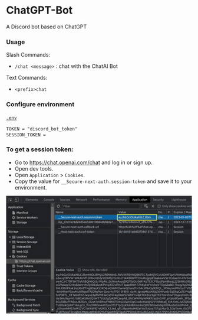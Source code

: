 # ChatGPT-Bot
A Discord bot based on ChatGPT


### Usage
Slash Commands:  
 * `/chat <message>` : chat with the ChatAI Bot

Text Commands:  
 * `<prefix>chat`


### Configure environment
[`.env`](./.env)  
```env
TOKEN = "discord_bot_token"
SESSION_TOKEN = 
```

### To get a session token:
 * Go to https://chat.openai.com/chat and log in or sign up.
 * Open dev tools.
 * Open `Application` > `Cookies`.
 * Copy the value for `__Secure-next-auth.session-token` and save it to your environment.

![session-token](./imgs/session-token.png)